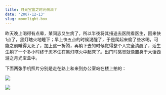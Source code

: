 ```yaml
---
title: 月光宝盒之时光倒流？
date: '2007-12-13'
slug: moonlight-box
---
```


昨天晚上喝得有点晕，某同志又生病了，所以半夜将其扭送去医院看医生，回来快1点了，黑灯瞎火地睡下；早上快五点的时候渴醒了，于是爬起来偷了些水喝，可能之前睡得太死了，加上这一折腾，再躺下去的时候觉得整个人完全清醒了，活生生躺了一个多小时终于忍不住在黑灯瞎火中起床了。出门时感觉就像置身于大话西游之月光宝盒中。

下面两张手机照片分别是走在路上和来到办公室站在楼上拍的：

![](https://db.yihui.name/imgur/Fsmsu.jpg)

![](https://db.yihui.name/imgur/lJXQi.jpg)

